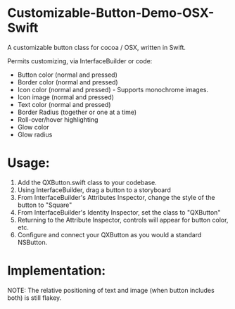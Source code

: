 # Customizable-Button-Demo-OSX-Swift

A customizable button class for cocoa / OSX, written in Swift. 

Permits customizing, via InterfaceBuilder or code:

* Button color (normal and pressed)
* Border color (normal and pressed)
* Icon color (normal and pressed) - Supports monochrome images.
* Icon image (normal and pressed)
* Text color (normal and pressed)
* Border Radius (together or one at a time)
* Roll-over/hover highlighting
* Glow color
* Glow radius



# Usage:

1. Add the QXButton.swift class to your codebase.
1. Using InterfaceBuilder, drag a button to a storyboard
2. From InterfaceBuilder's Attributes Inspector, change the style of the button to "Square"
3. From InterfaceBuilder's Identity Inspector, set the class to "QXButton"
4. Returning to the Attribute Inspector, controls will appear for button color, etc.
5. Configure and connect your QXButton as you would a standard NSButton.


# Implementation:

NOTE: The relative positioning of text and image (when button includes both) is still flakey.
